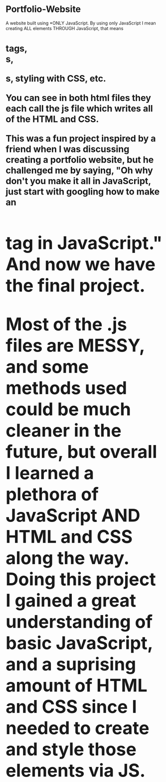 # Portfolio-Website
A website built using *ONLY JavaScript. By using only JavaScript I mean creating ALL elements THROUGH JavaScript, 
that means <h1> tags, <div>s, <p>s, styling with CSS, etc.

You can see in both html files they each call the js file which writes all of the HTML and CSS.

This was a fun project inspired by a friend when I was discussing creating a portfolio website, 
but he challenged me by saying, "Oh why don't you make it all in JavaScript, just start with googling how to make an <h1> tag in JavaScript." 
And now we have the final project.


Most of the .js files are MESSY, and some methods used could be much cleaner in the future, but overall I learned a plethora of JavaScript AND HTML and CSS along the way.
Doing this project I gained a great understanding of basic JavaScript, and a suprising amount of HTML and CSS since I needed to create and style those elements via JS.
